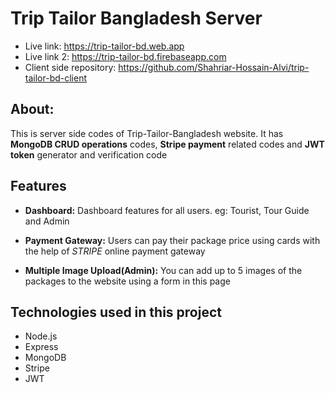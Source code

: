 # Trip Tailor Bangladesh Server
- Live link: https://trip-tailor-bd.web.app
- Live link 2: https://trip-tailor-bd.firebaseapp.com
- Client side repository: https://github.com/Shahriar-Hossain-Alvi/trip-tailor-bd-client

## About: 
This is server side codes of Trip-Tailor-Bangladesh website. It has **MongoDB CRUD operations** codes, **Stripe payment** related codes and **JWT token** generator and verification code


## Features
- **Dashboard:** Dashboard features for all users. eg: Tourist, Tour Guide and Admin

- **Payment Gateway:** Users can pay their package price using cards with the help of *STRIPE* online payment gateway

- **Multiple Image Upload(Admin):** You can add up to 5 images of the packages to the website using a form in this page


## Technologies used in this project

- Node.js
- Express
- MongoDB
- Stripe
- JWT